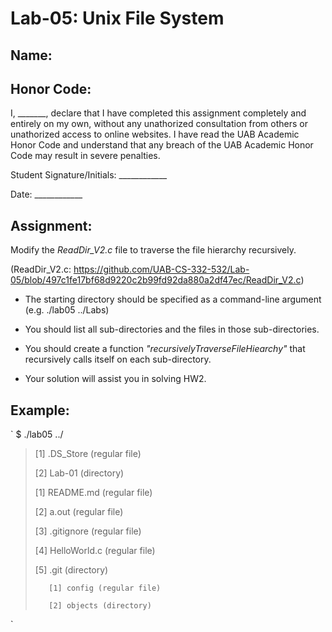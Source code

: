 # Lab-05: Unix File System

## Name: 

## Honor Code:

I, _______, declare that I have completed this assignment completely and entirely on my own, without any unathorized consultation from others or unathorized access to online websites. I have read the UAB Academic Honor Code and understand that any breach of the UAB Academic Honor Code may result in severe penalties.

Student Signature/Initials: ____________

Date: ____________

## Assignment:

Modify the *ReadDir_V2.c* file to traverse the file hierarchy recursively.

(ReadDir_V2.c: https://github.com/UAB-CS-332-532/Lab-05/blob/497c1fe17bf68d9220c2b99fd92da880a2df47ec/ReadDir_V2.c)

- The starting directory should be specified as a command-line argument (e.g. ./lab05 ../Labs)

- You should list all sub-directories and the files in those sub-directories.

- You should create a function *"recursivelyTraverseFileHiearchy"* that recursively calls itself on each sub-directory.

- Your solution will assist you in solving HW2.

## Example:

` $ ./lab05 ../
> [1] .DS_Store (regular file)
>
> [2] Lab-01 (directory)
>
>    [1] README.md (regular file)
>
>    [2] a.out (regular file)
>
>    [3] .gitignore (regular file)
>
>    [4] HelloWorld.c (regular file)
>
>    [5] .git (directory)
>
>        [1] config (regular file)
>
>        [2] objects (directory)
`
